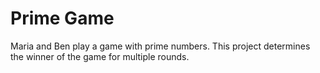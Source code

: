 # Prime Game
Maria and Ben play a game with prime numbers. This project determines the winner of the game for multiple rounds.

